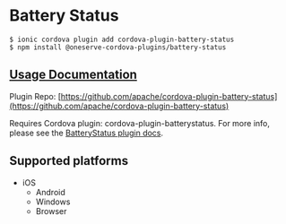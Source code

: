 # Battery Status

```text
$ ionic cordova plugin add cordova-plugin-battery-status
$ npm install @oneserve-cordova-plugins/battery-status
```

## [Usage Documentation](https://oneserve.gitbook.io/oneserve-cordova-plugins/plugins/battery-status/)

Plugin Repo: [https://github.com/apache/cordova-plugin-battery-status](https://github.com/apache/cordova-plugin-battery-status)

Requires Cordova plugin: cordova-plugin-batterystatus. For more info, please see the [BatteryStatus plugin docs](https://github.com/apache/cordova-plugin-battery-status).

## Supported platforms

* iOS
  * Android
  * Windows
  * Browser

